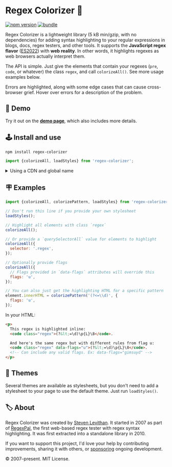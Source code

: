 ﻿# Regex Colorizer 🎨

[![npm version][npm-version-src]][npm-version-href]
[![bundle][bundle-src]][bundle-href]

Regex Colorizer is a lightweight library (5 kB min/gzip, with no dependencies) for adding syntax highlighting to your regular expressions in blogs, docs, regex testers, and other tools. It supports the **JavaScript regex flavor** ([ES2022](https://github.com/slevithan/awesome-regex#javascript-regex-evolution)) with **web reality**. In other words, it highlights regexes as web browsers actually interpret them.

The API is simple. Just give the elements that contain your regexes (`pre`, `code`, or whatever) the class `regex`, and call `colorizeAll()`. See more usage examples below.

Errors are highlighted, along with some edge cases that can cause cross-browser grief. Hover over errors for a description of the problem.

## 🧪 Demo

Try it out on the [**demo page**](https://slevithan.github.io/regex-colorizer/demo/), which also includes more details.

## 🕹️ Install and use

```sh
npm install regex-colorizer
```

```js
import {colorizeAll, loadStyles} from 'regex-colorizer';
```

<details>
  <summary>Using a CDN and global name</summary>

```html
<script src="https://cdn.jsdelivr.net/npm/regex-colorizer/dist/regex-colorizer.min.js"></script>
<script>
  const {colorizeAll, loadStyles} = RegexColorizer;
</script>
```
</details>

## 🪧 Examples

```js
import {colorizeAll, colorizePattern, loadStyles} from 'regex-colorizer';

// Don't run this line if you provide your own stylesheet
loadStyles();

// Highlight all elements with class `regex`
colorizeAll();

// Or provide a `querySelectorAll` value for elements to highlight
colorizeAll({
  selector: '.regex',
});

// Optionally provide flags
colorizeAll({
  // Flags provided in `data-flags` attributes will override this
  flags: 'u',
});

// You can also just get the highlighting HTML for a specific pattern
element.innerHTML = colorizePattern('(?<=\\d)', {
  flags: 'u',
});
```

In your HTML:

```html
<p>
  This regex is highlighted inline:
  <code class="regex">(?&lt;=\d)\p{L}\8</code>.

  And here's the same regex but with different rules from flag u:
  <code class="regex" data-flags="u">(?&lt;=\d)\p{L}\8</code>.
  <!-- Can include any valid flags. Ex: data-flags="gimsuyd" -->
</p>
```

## 👗 Themes

Several themes are available as stylesheets, but you don't need to add a stylesheet to your page to use the default theme. Just run `loadStyles()`.

## 🏷️ About

Regex Colorizer was created by [Steven Levithan](https://github.com/slevithan). It started in 2007 as part of [RegexPal](https://stevenlevithan.com/regexpal/), the first web-based regex tester with regex syntax highlighting. It was first extracted into a standalone library in 2010.

If you want to support this project, I'd love your help by contributing improvements, sharing it with others, or [sponsoring](https://github.com/sponsors/slevithan) ongoing development.

© 2007–present. MIT License.

<!-- Badges -->

[npm-version-src]: https://img.shields.io/npm/v/regex-colorizer?color=78C372
[npm-version-href]: https://npmjs.com/package/regex-colorizer
[bundle-src]: https://img.shields.io/bundlejs/size/regex-colorizer?color=78C372&label=minzip
[bundle-href]: https://bundlejs.com/?q=regex-colorizer&treeshake=[*]
